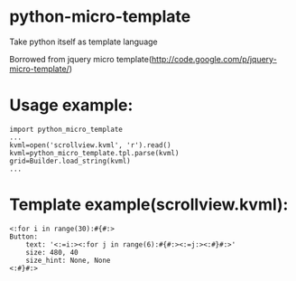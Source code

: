python-micro-template
=====================

Take python itself as template language

Borrowed from jquery micro template(http://code.google.com/p/jquery-micro-template/)

# Usage example: #

    import python_micro_template
    ...
    kvml=open('scrollview.kvml', 'r').read()
    kvml=python_micro_template.tpl.parse(kvml)
    grid=Builder.load_string(kvml)
    ...

# Template example(scrollview.kvml): #

    <:for i in range(30):#{#:>
    Button:
        text: '<:=i:><:for j in range(6):#{#:><:=j:><:#}#:>'
        size: 480, 40
        size_hint: None, None
    <:#}#:>
